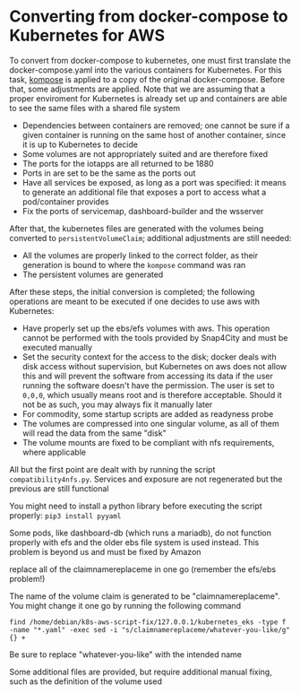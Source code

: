 # Converting from docker-compose to Kubernetes for AWS

To convert from docker-compose to kubernetes, one must first translate the docker-compose.yaml into the various containers for Kubernetes. For this task, [kompose](https://kompose.io/) is applied to a copy of the original docker-compose. Before that, some adjustments are applied. Note that we are assuming that a proper enviroment for Kubernetes is already set up and containers are able to see the same files with a shared file system
* Dependencies between containers are removed; one cannot be sure if a given container is running on the same host of another container, since it is up to Kubernetes to decide
* Some volumes are not appropriately suited and are therefore fixed
* The ports for the iotapps are all returned to be 1880
* Ports in are set to be the same as the ports out
* Have all services be exposed, as long as a port was specified: it means to generate an additional file that exposes a port to access what a pod/container provides
* Fix the ports of servicemap, dashboard-builder and the wsserver

After that, the kubernetes files are generated with the volumes being converted to `persistentVolumeClaim`; additional adjustments are still needed:
* All the volumes are properly linked to the correct folder, as their generation is bound to where the `kompose` command was ran
* The persistent volumes are generated

After these steps, the initial conversion is completed; the following operations are meant to be executed if one decides to use aws with Kubernetes:
* Have properly set up the ebs/efs volumes with aws. This operation cannot be performed with the tools provided by Snap4City and must be executed manually
* Set the security context for the access to the disk; docker deals with disk access without supervision, but Kubernetes on aws does not allow this and will prevent the software from accessing its data if the user running the software doesn't have the permission. The user is set to `0,0,0`, which usually means root and is therefore acceptable. Should it not be as such, you may always fix it manually later
* For commodity, some startup scripts are added as readyness probe
* The volumes are compressed into one singular volume, as all of them will read the data from the same "disk"
* The volume mounts are fixed to be compliant with nfs requirements, where applicable

All but the first point are dealt with by running the script `compatibility4nfs.py`. Services and exposure are not regenerated but the previous are still functional

You might need to install a python library before executing the script properly: `pip3 install pyyaml`

Some pods, like dashboard-db (which runs a mariadb), do not function properly with efs and the older ebs file system is used instead. This problem is beyond us and must be fixed by Amazon

replace all of the claimnamereplaceme in one go (remember the efs/ebs problem!)

The name of the volume claim is generated to be "claimnamereplaceme". You might change it one go by running the following command

`find /home/debian/k8s-aws-script-fix/127.0.0.1/kubernetes_eks -type f -name "*.yaml" -exec sed -i "s/claimnamereplaceme/whatever-you-like/g" {} +`

Be sure to replace "whatever-you-like" with the intended name

Some additional files are provided, but require additional manual fixing, such as the definition of the volume used
